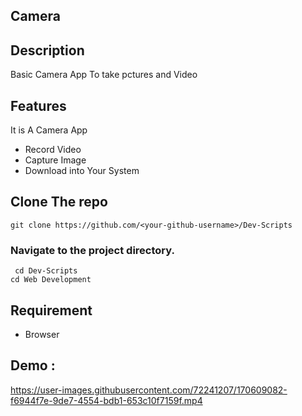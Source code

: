 ## Camera

## Description
Basic Camera App To take pctures and Video

## Features
It is A Camera App
- Record Video
- Capture Image
- Download into Your System

## Clone The repo
` git clone https://github.com/<your-github-username>/Dev-Scripts `
### Navigate to the project directory.
` cd Dev-Scripts`   
`cd Web Development`      

## Requirement
- Browser

## Demo :


https://user-images.githubusercontent.com/72241207/170609082-f6944f7e-9de7-4554-bdb1-653c10f7159f.mp4

